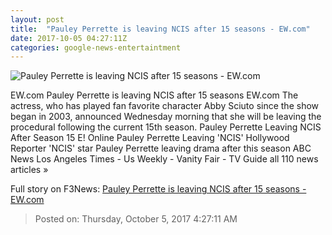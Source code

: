 ```yaml
---
layout: post
title:  "Pauley Perrette is leaving NCIS after 15 seasons - EW.com"
date: 2017-10-05 04:27:11Z
categories: google-news-entertaintment
---
```


![Pauley Perrette is leaving NCIS after 15 seasons - EW.com](http://ewedit.files.wordpress.com/2017/10/103673_d0538b.jpg?crop=0px%2C79px%2C2700px%2C1419px&resize=1200%2C630)

EW.com Pauley Perrette is leaving NCIS after 15 seasons EW.com The actress, who has played fan favorite character Abby Sciuto since the show began in 2003, announced Wednesday morning that she will be leaving the procedural following the current 15th season. Pauley Perrette Leaving NCIS After Season 15 E! Online Pauley Perrette Leaving 'NCIS' Hollywood Reporter 'NCIS' star Pauley Perrette leaving drama after this season ABC News Los Angeles Times - Us Weekly - Vanity Fair - TV Guide all 110 news articles »


Full story on F3News: [Pauley Perrette is leaving NCIS after 15 seasons - EW.com](http://www.f3nws.com/n/ZZKU3G)

> Posted on: Thursday, October 5, 2017 4:27:11 AM
